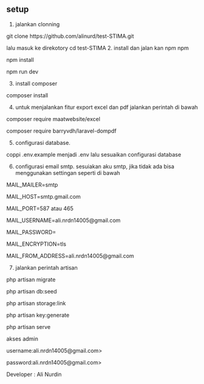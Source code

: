  
 

## setup  

1. jalankan clonning
 <p>git clone https://github.com/alinurd/test-STIMA.git </p>
lalu masuk ke direkotory cd test-STIMA
2. install dan jalan kan npm npm
<p>npm install</p>
<p>npm run dev </p>

3. install composer
<p>composer install</p>

4. untuk menjalankan fitur export excel dan pdf jalankan perintah di bawah
<p>composer require maatwebsite/excel </p>
<p>composer require barryvdh/laravel-dompdf</p>

5. configurasi database.
<p>coppi .env.example menjadi .env  lalu sesuaikan configurasi database</p>

6. configurasi email smtp.
sesuiakan aku smtp, jika tidak ada bisa menggunakan settingan seperti di bawah
<p>MAIL_MAILER=smtp</p>
<p>MAIL_HOST=smtp.gmail.com</p>
<p>MAIL_PORT=587  atau 465 </p>
<p>MAIL_USERNAME=ali.nrdn14005@gmail.com</p>
<p>MAIL_PASSWORD= </p>
<p>MAIL_ENCRYPTION=tls</p>
<p>MAIL_FROM_ADDRESS=ali.nrdn14005@gmail.com</p>
 
7. jalankan perintah artisan 
<p>php artisan migrate</p>
<p>php artisan db:seed</p>
<p>php artisan storage:link</p>
<p>php artisan key:generate</p>
<p>php artisan serve</p>

akses admin
<p>username:ali.nrdn14005@gmail.com></p>
<p>password:ali.nrdn14005@gmail.com></p>
Developer : Ali Nurdin
 
